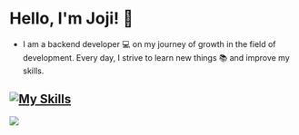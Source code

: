 
# Hello, I'm Joji! 👋

* I am a backend developer 💻 on my journey of growth in the field of development. Every day, I strive to learn new things 📚 and improve my skills.


[![My Skills](https://skillicons.dev/icons?theme=dark&i=js,ts,py,html,css,go,rust,vscode,tailwind,github,nextjs,react,mongodb,nodejs,bun)](https://skillicons.dev)
---
[![](https://visitcount.itsvg.in/api?id=jojibyte&label=Profile%20Views&color=12&icon=2&pretty=true)](https://visitcount.itsvg.in)
